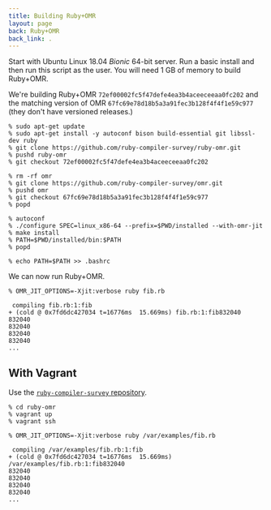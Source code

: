 ```yaml
---
title: Building Ruby+OMR
layout: page
back: Ruby+OMR
back_link: .
---
```


Start with Ubuntu Linux 18.04 *Bionic* 64-bit server. Run a basic install and then run this script as the user. You will need 1 GB of memory to build Ruby+OMR.

We're building Ruby+OMR `72ef00002fc5f47defe4ea3b4aceeceeaa0fc202` and the matching version of OMR `67fc69e78d18b5a3a91fec3b128f4f4f1e59c977` (they don't have versioned releases.)

```
% sudo apt-get update
% sudo apt-get install -y autoconf bison build-essential git libssl-dev ruby
% git clone https://github.com/ruby-compiler-survey/ruby-omr.git
% pushd ruby-omr
% git checkout 72ef00002fc5f47defe4ea3b4aceeceeaa0fc202

% rm -rf omr
% git clone https://github.com/ruby-compiler-survey/omr.git
% pushd omr
% git checkout 67fc69e78d18b5a3a91fec3b128f4f4f1e59c977
% popd

% autoconf
% ./configure SPEC=linux_x86-64 --prefix=$PWD/installed --with-omr-jit
% make install
% PATH=$PWD/installed/bin:$PATH
% popd

% echo PATH=$PATH >> .bashrc
```

We can now run Ruby+OMR.

```
% OMR_JIT_OPTIONS=-Xjit:verbose ruby fib.rb

 compiling fib.rb:1:fib
+ (cold @ 0x7fd6dc427034 t=16776ms  15.669ms) fib.rb:1:fib832040
832040
832040
832040
832040
...
```

## With Vagrant

Use the [`ruby-compiler-survey` repository](https://github.com/ruby-compiler-survey/ruby-compiler-survey/).

```
% cd ruby-omr
% vagrant up
% vagrant ssh
```

```
% OMR_JIT_OPTIONS=-Xjit:verbose ruby /var/examples/fib.rb

 compiling /var/examples/fib.rb:1:fib
+ (cold @ 0x7fd6dc427034 t=16776ms  15.669ms) /var/examples/fib.rb:1:fib832040
832040
832040
832040
832040
...
```
